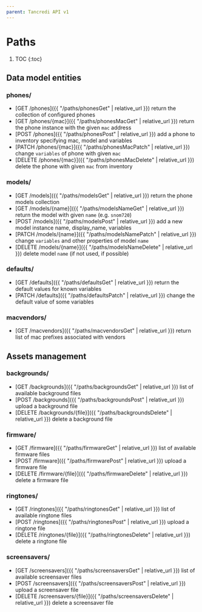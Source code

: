 ```yaml
---
parent: Tancredi API v1
---
```


# Paths

1. TOC
{:toc}

## Data model entities

### phones/

* [GET /phones]({{ "/paths/phonesGet" | relative_url }}) return the collection of configured phones
* [GET /phones/{mac}]({{ "/paths/phonesMacGet" | relative_url }}) return the phone instance with the given `mac` address
* [POST /phones]({{ "/paths/phonesPost" | relative_url }}) add a phone to inventory specifying mac, model and variables
* [PATCH /phones/{mac}]({{ "/paths/phonesMacPatch" | relative_url }}) change `variables` of phone with given `mac`
* [DELETE /phones/{mac}]({{ "/paths/phonesMacDelete" | relative_url }}) delete the phone with given `mac` from inventory

### models/

* [GET /models]({{ "/paths/modelsGet" | relative_url }}) return the phone models collection
* [GET /models/{name}]({{ "/paths/modelsNameGet" | relative_url }}) return the model with given `name` (e.g. `snom720`)
* [POST /models]({{ "/paths/modelsPost" | relative_url }}) add a new model instance name, display_name, variables
* [PATCH /models/{name}]({{ "/paths/modelsNamePatch" | relative_url }}) change `variables` and other properties of model `name`
* [DELETE /models/{name}]({{ "/paths/modelsNameDelete" | relative_url }}) delete model `name` (if not used, if possible)

### defaults/

* [GET /defaults]({{ "/paths/defaultsGet" | relative_url }}) return the default values for known variables
* [PATCH /defaults]({{ "/paths/defaultsPatch" | relative_url }}) change the default value of some variables

### macvendors/

* [GET /macvendors]({{ "/paths/macvendorsGet" | relative_url }}) return list of mac prefixes associated with vendors

## Assets management

### backgrounds/

* [GET /backgrounds]({{ "/paths/backgroundsGet" | relative_url }}) list of available background files
* [POST /backgrounds]({{ "/paths/backgroundsPost" | relative_url }}) upload a background file
* [DELETE /backgrounds/{file}]({{ "/paths/backgroundsDelete" | relative_url }}) delete a background file

### firmware/

* [GET /firmware]({{ "/paths/firmwareGet" | relative_url }}) list of available firmware files
* [POST /firmware]({{ "/paths/firmwarePost" | relative_url }}) upload a firmware file
* [DELETE /firmware/{file}]({{ "/paths/firmwareDelete" | relative_url }}) delete a firmware file

### ringtones/

* [GET /ringtones]({{ "/paths/ringtonesGet" | relative_url }}) list of available ringtone files
* [POST /ringtones]({{ "/paths/ringtonesPost" | relative_url }}) upload a ringtone file
* [DELETE /ringtones/{file}]({{ "/paths/ringtonesDelete" | relative_url }}) delete a ringtone file

### screensavers/

* [GET /screensavers]({{ "/paths/screensaversGet" | relative_url }}) list of available screensaver files
* [POST /screensavers]({{ "/paths/screensaversPost" | relative_url }}) upload a screensaver file
* [DELETE /screensavers/{file}]({{ "/paths/screensaversDelete" | relative_url }}) delete a screensaver file

